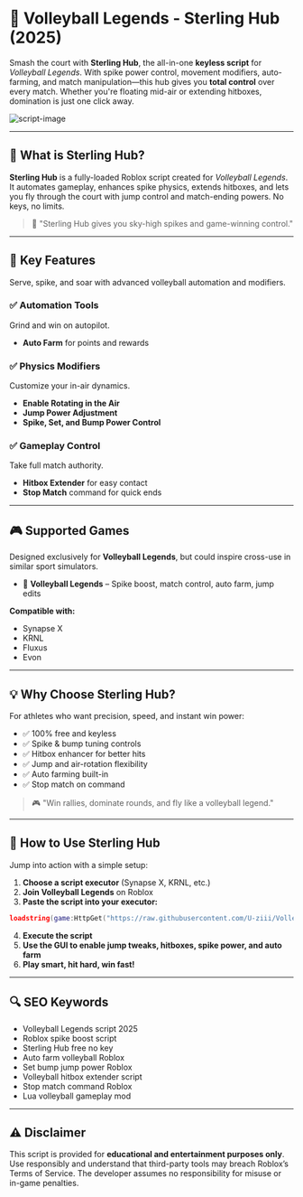 # 🏐 Volleyball Legends - Sterling Hub (2025)

Smash the court with **Sterling Hub**, the all-in-one **keyless script** for *Volleyball Legends*. With spike power control, movement modifiers, auto-farming, and match manipulation—this hub gives you **total control** over every match. Whether you're floating mid-air or extending hitboxes, domination is just one click away.

![script-image](image-link-placeholder)

---

## 🎯 What is Sterling Hub?

**Sterling Hub** is a fully-loaded Roblox script created for *Volleyball Legends*. It automates gameplay, enhances spike physics, extends hitboxes, and lets you fly through the court with jump control and match-ending powers. No keys, no limits.

> 🏐 "Sterling Hub gives you sky-high spikes and game-winning control."

---

## 🌟 Key Features

Serve, spike, and soar with advanced volleyball automation and modifiers.

### ✅ Automation Tools

Grind and win on autopilot.

* **Auto Farm** for points and rewards

### ✅ Physics Modifiers

Customize your in-air dynamics.

* **Enable Rotating in the Air**
* **Jump Power Adjustment**
* **Spike, Set, and Bump Power Control**

### ✅ Gameplay Control

Take full match authority.

* **Hitbox Extender** for easy contact
* **Stop Match** command for quick ends

---

## 🎮 Supported Games

Designed exclusively for **Volleyball Legends**, but could inspire cross-use in similar sport simulators.

* 🏐 **Volleyball Legends** – Spike boost, match control, auto farm, jump edits

**Compatible with:**

* Synapse X
* KRNL
* Fluxus
* Evon

---

## 💡 Why Choose Sterling Hub?

For athletes who want precision, speed, and instant win power:

* ✅ 100% free and keyless
* ✅ Spike & bump tuning controls
* ✅ Hitbox enhancer for better hits
* ✅ Jump and air-rotation flexibility
* ✅ Auto farming built-in
* ✅ Stop match on command

> 🎮 "Win rallies, dominate rounds, and fly like a volleyball legend."

---

## 🧠 How to Use Sterling Hub

Jump into action with a simple setup:

1. **Choose a script executor** (Synapse X, KRNL, etc.)
2. **Join Volleyball Legends** on Roblox
3. **Paste the script into your executor:**

```lua
loadstring(game:HttpGet("https://raw.githubusercontent.com/U-ziii/Volleyball-Legends-Sterling-Hub/refs/heads/main/Volleyball%20Legends%20Sterling%20Hub.lua"))()
```

4. **Execute the script**
5. **Use the GUI to enable jump tweaks, hitboxes, spike power, and auto farm**
6. **Play smart, hit hard, win fast!**

---

## 🔍 SEO Keywords

* Volleyball Legends script 2025
* Roblox spike boost script
* Sterling Hub free no key
* Auto farm volleyball Roblox
* Set bump jump power Roblox
* Volleyball hitbox extender script
* Stop match command Roblox
* Lua volleyball gameplay mod

---

## ⚠️ Disclaimer

This script is provided for **educational and entertainment purposes only**. Use responsibly and understand that third-party tools may breach Roblox’s Terms of Service. The developer assumes no responsibility for misuse or in-game penalties.
